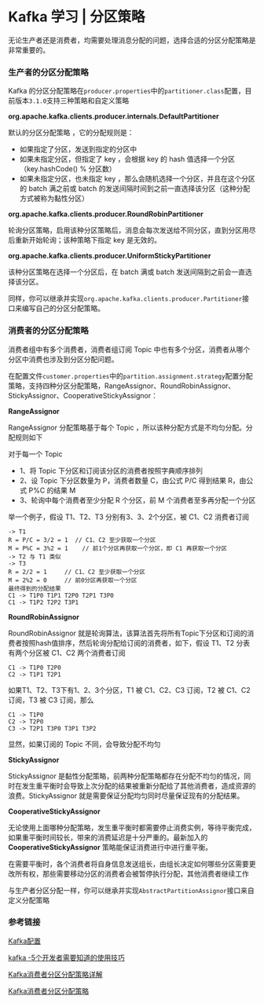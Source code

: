 # Kafka 学习 | 分区策略

无论生产者还是消费者，均需要处理消息分配的问题，选择合适的分区分配策略是非常重要的。

### 生产者的分区分配策略

Kafka 的分区分配策略在`producer.properties`中的`partitioner.class`配置，目前版本`3.1.0`支持三种策略和自定义策略

**org.apache.kafka.clients.producer.internals.DefaultPartitioner**

默认的分区分配策略 ，它的分配规则是：

- 如果指定了分区，发送到指定的分区中
- 如果未指定分区，但指定了 key ，会根据 key 的 hash 值选择一个分区（key.hashCode() % 分区数）
- 如果未指定分区，也未指定 key ，那么会随机选择一个分区，并且在这个分区的 batch 满之前或 batch 的发送间隔时间到之前一直选择该分区（这种分配方式被称为黏性分区）

**org.apache.kafka.clients.producer.RoundRobinPartitioner**

轮询分区策略，启用该种分区策略后，消息会每次发送给不同分区，直到分区用尽后重新开始轮询；该种策略下指定 key 是无效的。

**org.apache.kafka.clients.producer.UniformStickyPartitioner**

该种分区策略在选择一个分区后，在 batch 满或 batch 发送间隔到之前会一直选择该分区。

同样，你可以继承并实现`org.apache.kafka.clients.producer.Partitioner`接口来编写自己的分区分配策略。

### 消费者的分区分配策略

消费者组中有多个消费者，消费者组订阅 Topic 中也有多个分区，消费者从哪个分区中消费也涉及到分区分配问题。

在配置文件`customer.properties`中的`partition.assignment.strategy`配置分配策略，支持四种分区分配策略，RangeAssignor、RoundRobinAssignor、StickyAssignor、CooperativeStickyAssignor：

**RangeAssignor**

RangeAssignor 分配策略基于每个 Topic ，所以该种分配方式是不均匀分配。分配规则如下

对于每一个 Topic 

- 1、将 Topic 下分区和订阅该分区的消费者按照字典顺序排列
- 2、设 Topic 下分区数量为 P，消费者数量 C，由公式 P/C 得到结果 R，由公式 P%C 的结果 M
- 3、轮询中每个消费者至少分配 R 个分区，前 M 个消费者至多再分配一个分区

举一个例子，假设 T1、T2、T3 分别有3、3、2个分区，被 C1、C2 消费者订阅

```text
-> T1
R = P/C = 3/2 = 1  // C1、C2 至少获取一个分区
M = P%C = 3%2 = 1	 // 前1个分区再获取一个分区，即 C1 再获取一个分区
-> T2 与 T1 类似
-> T3
R = 2/2 = 1		// C1、C2 至少获取一个分区
M = 2%2 = 0		// 前0分区再获取一个分区
最终得到的分配结果
C1 -> T1P0 T1P1 T2P0 T2P1 T3P0
C1 -> T1P2 T2P2 T3P1
```

**RoundRobinAssignor**

RoundRobinAssignor 就是轮询算法，该算法首先将所有Topic下分区和订阅的消费者按照hash值排序，然后轮询分配给订阅的消费者，如下，假设 T1、T2 分表有两个分区被 C1、C2 两个消费者订阅

```text
C1 -> T1P0 T2P0
C2 -> T1P1 T2P1
```

如果T1、T2、T3下有1、2、3个分区，T1 被 C1、C2、C3 订阅，T2 被 C1、C2 订阅，T3 被 C3 订阅，那么

```text
C1 -> T1P0
C2 -> T2P0 
C3 -> T2P1 T3P0 T3P1 T3P2
```

显然，如果订阅的 Topic 不同，会导致分配不均匀

**StickyAssignor**

StickyAssignor 是黏性分配策略，前两种分配策略都存在分配不均匀的情况，同时在发生重平衡时会导致上次分配的结果被重新分配给了其他消费者，造成资源的浪费。StickyAssignor 就是需要保证分配均匀同时尽量保证现有的分配结果。

**CooperativeStickyAssignor**

无论使用上面哪种分配策略，发生重平衡时都需要停止消费实例，等待平衡完成，如果重平衡时间较长，带来的消费延迟是十分严重的。最新加入的 **CooperativeStickyAssignor** 策略能保证消费进行中进行重平衡。

在需要平衡时，各个消费者将自身信息发送组长，由组长决定如何哪些分区需要更改所有权，那些需要移动分区的消费者会被暂停执行分配，其他消费者继续工作

与生产者分区分配一样，你可以继承并实现`AbstractPartitionAssignor`接口来自定义分配策略



### 参考链接

[Kafka配置](https://kafka.apache.org/documentation/#configuration)

[kafka -5个开发者需要知道的使用技巧](https://www.cnblogs.com/foolaround/articles/14676070.html)

[Kafka消费者分区分配策略详解](https://www.modb.pro/db/174527)

[Kafka消费者分区分配策略](https://lilinchao.com/archives/1542.html)















